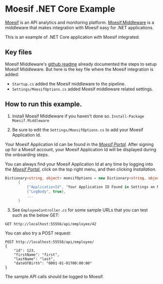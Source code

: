# Moesif .NET Core Example

[Moesif](https://www.moesif.com) is an API analytics and monitoring platform. [Moesif.Middleware](https://github.com/Moesif/moesif-dotnet) is a middleware that makes integration with Moesif easy for .NET applications.

This is an example of .NET Core application with Moesif integrated.

## Key files

Moesif Middleware's [github readme](https://github.com/Moesif/moesif-dotnet) already documented
the steps to setup Moesif Middleware. But here is the key file where the Moesif integration is added:

- `Startup.cs` added the Moesif middleware to the pipeline.
- `Settings/MoesifOptions.cs` added Moesif middleware related settings.

## How to run this example.

1. Install Moesif Middleware if you haven't done so. `Install-Package Moesif.Middleware`

2. Be sure to edit the `Settings/MoesifOptions.cs` to add your Moesif Application Id.

Your Moesif Application Id can be found in the [_Moesif Portal_](https://www.moesif.com/).
After signing up for a Moesif account, your Moesif Application Id will be displayed during the onboarding steps. 

You can always find your Moesif Application Id at any time by logging 
into the [_Moesif Portal_](https://www.moesif.com/), click on the top right menu,
and then clicking _Installation_.

  ```csharp
  Dictionary<string, object> moesifOptions = new Dictionary<string, object>
        {
            {"ApplicationId", 'Your Application ID Found in Settings on Moesif'},
            {"LogBody", true},
            ...
        }
  ```

3. See `EmployeeController.cs` for some sample URLs that you can test such as the below GET:

```
GET http://localhost:55556/api/employee/42
```

You can also try a POST request:

```
POST http://localhost:55556/api/employee/
{
    "id": 123,
    "firstName": "first",
    "lastName": "last",
    "dateOfBirth": "0001-01-01T00:00:00"
}
```
The sample API calls should be logged to Moesif. 
